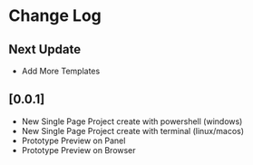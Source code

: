 # Change Log

## Next Update

- Add More Templates

## [0.0.1]

- New Single Page Project create with powershell (windows)
- New Single Page Project create with terminal (linux/macos)
- Prototype Preview on Panel
- Prototype Preview on Browser